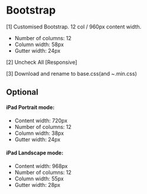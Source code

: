 Bootstrap
=========

[1] Customised Bootstrap. 12 col / 960px content width.

- Number of columns: 12 
- Column width: 58px 
- Gutter width: 24px 


[2] Uncheck All [Responsive]

[3] Download and rename to base.css(and ~.min.css)


## Optional

#### iPad Portrait mode: 
- Content width: 720px
- Number of columns: 12 
- Column width: 38px 
- Gutter width: 24px 

#### iPad Landscape mode: 
- Content width: 968px
- Number of columns: 12
- Column width: 55px 
- Gutter width: 28px 


